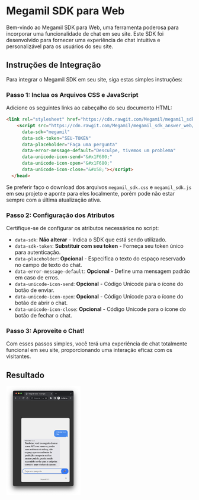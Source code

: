 # Megamil SDK para Web

Bem-vindo ao Megamil SDK para Web, uma ferramenta poderosa para incorporar uma funcionalidade de chat em seu site. Este SDK foi desenvolvido para fornecer uma experiência de chat intuitiva e personalizável para os usuários do seu site.

## Instruções de Integração

Para integrar o Megamil SDK em seu site, siga estas simples instruções:

### Passo 1: Inclua os Arquivos CSS e JavaScript

Adicione os seguintes links ao cabeçalho do seu documento HTML:

```html
<link rel="stylesheet" href="https://cdn.rawgit.com/Megamil/megamil_sdk_answer_web/main/assets/megamil_sdk.css">
    <script src="https://cdn.rawgit.com/Megamil/megamil_sdk_answer_web/main/assets/megamil_sdk.js" 
      data-sdk="megamil" 
      data-sdk-token="SEU-TOKEN" 
      data-placeholder="Faça uma pergunta"
      data-error-message-default="Desculpe, tivemos um problema"
      data-unicode-icon-send="&#x1F680;"
      data-unicode-icon-open="&#x1F680;"
      data-unicode-icon-close="&#x58;"></script>
  </head>
```

Se preferir faço o download dos arquivos `megamil_sdk.css` e `megamil_sdk.js` em seu projeto e aponte para eles localmente, porém pode não estar sempre com a última atualização ativa.

### Passo 2: Configuração dos Atributos

Certifique-se de configurar os atributos necessários no script:

- `data-sdk`: **Não alterar** - Indica o SDK que está sendo utilizado.
- `data-sdk-token`: **Substituir com seu token** - Forneça seu token único para autenticação.
- `data-placeholder`: **Opcional** - Especifica o texto do espaço reservado no campo de texto do chat.
- `data-error-message-default`: **Opcional** - Define uma mensagem padrão em caso de erros.
- `data-unicode-icon-send`: **Opcional** - Código Unicode para o ícone do botão de enviar.
- `data-unicode-icon-open`: **Opcional** - Código Unicode para o ícone do botão de abrir o chat.
- `data-unicode-icon-close`: **Opcional** - Código Unicode para o ícone do botão de fechar o chat.

### Passo 3: Aproveite o Chat!

Com esses passos simples, você terá uma experiência de chat totalmente funcional em seu site, proporcionando uma interação eficaz com os visitantes.

## Resultado
<div style="overflow: hidden; white-space: nowrap;">
    <img src="prints/web_example.png" width="200">
</div>